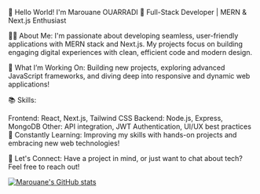 👋 Hello World! I'm Marouane OUARRADI
🚀 Full-Stack Developer | MERN & Next.js Enthusiast

👨‍💻 About Me:
I'm passionate about developing seamless, user-friendly applications with MERN stack and Next.js. My projects focus on building engaging digital experiences with clean, efficient code and modern design.

🎯 What I’m Working On:
Building new projects, exploring advanced JavaScript frameworks, and diving deep into responsive and dynamic web applications!

📚 Skills:

Frontend: React, Next.js, Tailwind CSS
Backend: Node.js, Express, MongoDB
Other: API integration, JWT Authentication, UI/UX best practices
🌱 Constantly Learning: Improving my skills with hands-on projects and embracing new web technologies!

💬 Let's Connect:
Have a project in mind, or just want to chat about tech? Feel free to reach out!

[![Marouane's GitHub stats](https://github-readme-stats.vercel.app/api?username=marwancodes&theme=radical&show_icons=true)](https://github.com/anuraghazra/github-readme-stats)
